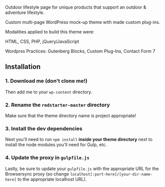 Outdoor lifestyle page for unique products that support an outdoor & adventure lifestyle.

Custom multi-page WordPress mock-up theme with made custom plug-ins.

Modalities applied to build this theme were:

HTML, CSS, PHP, jQuery/JavaScript

Wordprss Practices: Gutenberg Blocks, Custom Plug-Ins, Contact Form 7

## Installation

### 1. Download me (don't clone me!)

Then add me to your `wp-content` directory.

### 2. Rename the `redstarter-master` directory

Make sure that the theme directory name is project appropriate!

### 3. Install the dev dependencies

Next you'll need to run `npm install` **inside your theme directory** next to install the node modules you'll need for Gulp, etc.

### 4. Update the proxy in `gulpfile.js`

Lastly, be sure to update your `gulpfile.js` with the appropriate URL for the Browsersync proxy (so change `localhost[:port-here]/[your-dir-name-here]` to the appropriate localhost URL).
